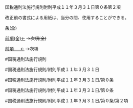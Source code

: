 国税通則法施行規則附則平成１１年３月３１日第０条第２項

改正前の書式による用紙は、当分の間、使用することができる。

[条(全)](国税通則法施行規則附則平成１１年３月３１日第０条_.md)

[前項(全)←](国税通則法施行規則附則平成１１年３月３１日第０条第１項_.md)  ~~→次項(全)~~

[前項 　 ←](国税通則法施行規則附則平成１１年３月３１日第０条第１項.md)  ~~→次項~~



#国税通則法施行規則

#国税通則法施行規則/附則平成１１年３月３１日

#国税通則法施行規則/附則平成１１年３月３１日/第０条

#国税通則法施行規則/附則平成１１年３月３１日/第０条

#国税通則法施行規則/附則平成１１年３月３１日/第０条/第２項

